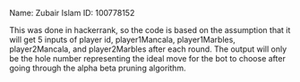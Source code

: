 Name: Zubair Islam
ID: 100778152

This was done in hackerrank, so the code is based on the assumption that it will get 5 inputs of player id, player1Mancala, player1Marbles, player2Mancala, and player2Marbles after each round. The output will only be the hole number representing the ideal move for the bot to choose after going through the alpha beta pruning algorithm.